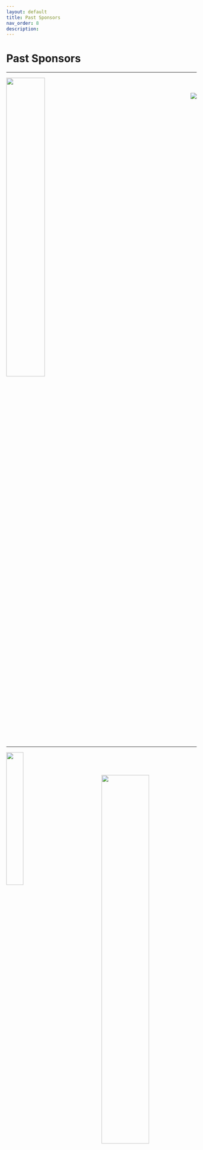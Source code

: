 ```yaml
---
layout: default
title: Past Sponsors
nav_order: 8
description:
---
```


# Past Sponsors


***


<div class="row">
  <div class="column">
    <img width="45%" src="{{site.baseurl}}/assets/figures/AE.png">
    <img style="padding-top:40px; float:right;" src="{{site.baseurl}}/assets/figures/chainXY.png">
  </div>
</div>

***

<div class="row">  
  <div class="column">
    <img width="30%" src="{{site.baseurl}}/assets/figures/bc-hospital.jpg">
    <img style="float:right; padding-top:60px;" width="50%"  src="{{site.baseurl}}/assets/figures/hsbc.png">
  </div>
</div>

***

<div class="row">  
  <div class="column">
    <img  width="50%"  src="{{site.baseurl}}/assets/figures/coast-capital.jpg">
    <img  width="30%"  style="float: right;" src="{{site.baseurl}}/assets/figures/icbc.png">
  </div>
</div>

***

<div class="row">
  <div class="column">
    <img src="{{site.baseurl}}/assets/figures/Methanex.jpg">
    <img style="float: right;" width="50%" src="{{site.baseurl}}/assets/figures/tetrad.jpg">
  </div>
</div>

***

<div class="row">    
   <div class="column">
    <img  style="padding-top:50px;" src="{{site.baseurl}}/assets/figures/Uniserve.png">
    <img  width="30%" style="float: right;" src="{{site.baseurl}}/assets/figures/united-way-2.jpg">
  </div>
</div>

***

<div class="row">
  <div class="column">
    <img width="30%" src="{{site.baseurl}}/assets/figures/galvanize.jpg">
    <img  width="50%" style="float: right; padding-top:40px;" src="{{site.baseurl}}/assets/figures/my-practice-matters.png">
  </div>
</div>
